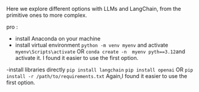Here we explore different options with LLMs and LangChain, from the primitive ones to more complex.

pro :
- install Anaconda on your machine
- install virtual environment 
`python -m venv myenv` and activate `myenv\Scripts\activate`
 OR
`conda create -n  myenv pyth==3.12`and activate it.
I found it easier to use the first option.

-install libraries directly 
`pip install langchain`
`pip install openai`
OR
`pip install -r /path/to/requirements.txt`
Again,I found it easier to use the first option.


 
